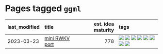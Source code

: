 # Pages tagged `ggml`

|last_modified|title|est. idea maturity|tags
|:---|:---|---:|:---|
|2023-03-23|[mini RWKV port](../rust_rwkv.md)|778|[![](https://img.shields.io/badge/tag-RNN-1661bc)](../tags/RNN.md) [![](https://img.shields.io/badge/tag-completed-d548d8)](../tags/completed.md) [![](https://img.shields.io/badge/tag-experimental-77485f)](../tags/experimental.md) [![](https://img.shields.io/badge/tag-ggml-296bb1)](../tags/ggml.md) [![](https://img.shields.io/badge/tag-mobilenet-606780)](../tags/mobilenet.md) [![](https://img.shields.io/badge/tag-model_compression-9a9fc4)](../tags/model_compression.md) [![](https://img.shields.io/badge/tag-tooling-76bb24)](../tags/tooling.md) [![](https://img.shields.io/badge/tag-wip-496a1)](../tags/wip.md)|